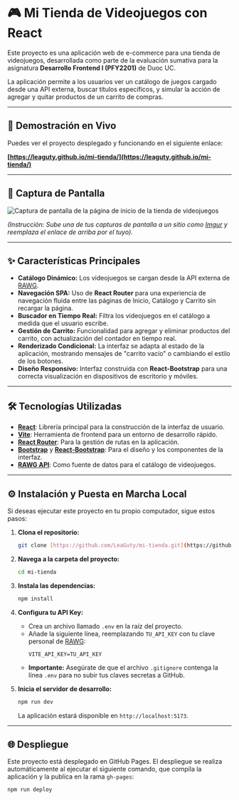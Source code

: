 # 🎮 Mi Tienda de Videojuegos con React

Este proyecto es una aplicación web de e-commerce para una tienda de videojuegos, desarrollada como parte de la evaluación sumativa para la asignatura **Desarrollo Frontend I (PFY2201)** de Duoc UC.

La aplicación permite a los usuarios ver un catálogo de juegos cargado desde una API externa, buscar títulos específicos, y simular la acción de agregar y quitar productos de un carrito de compras.

---

## 🚀 Demostración en Vivo

Puedes ver el proyecto desplegado y funcionando en el siguiente enlace:

**[https://leaguty.github.io/mi-tienda/](https://leaguty.github.io/mi-tienda/)**

---

## 📸 Captura de Pantalla

![Captura de pantalla de la página de inicio de la tienda de videojuegos](https://i.imgur.com/tu_enlace_a_la_imagen.png)

*(Instrucción: Sube una de tus capturas de pantalla a un sitio como [Imgur](https://imgur.com/upload) y reemplaza el enlace de arriba por el tuyo).*

---

## ✨ Características Principales

* **Catálogo Dinámico:** Los videojuegos se cargan desde la API externa de [RAWG](https://rawg.io/).
* **Navegación SPA:** Uso de **React Router** para una experiencia de navegación fluida entre las páginas de Inicio, Catálogo y Carrito sin recargar la página.
* **Buscador en Tiempo Real:** Filtra los videojuegos en el catálogo a medida que el usuario escribe.
* **Gestión de Carrito:** Funcionalidad para agregar y eliminar productos del carrito, con actualización del contador en tiempo real.
* **Renderizado Condicional:** La interfaz se adapta al estado de la aplicación, mostrando mensajes de "carrito vacío" o cambiando el estilo de los botones.
* **Diseño Responsivo:** Interfaz construida con **React-Bootstrap** para una correcta visualización en dispositivos de escritorio y móviles.

---

## 🛠️ Tecnologías Utilizadas

* **[React](https://reactjs.org/)**: Librería principal para la construcción de la interfaz de usuario.
* **[Vite](https://vitejs.dev/)**: Herramienta de frontend para un entorno de desarrollo rápido.
* **[React Router](https://reactrouter.com/)**: Para la gestión de rutas en la aplicación.
* **[Bootstrap](https://getbootstrap.com/)** y **[React-Bootstrap](https://react-bootstrap.github.io/)**: Para el diseño y los componentes de la interfaz.
* **[RAWG API](https://rawg.io/apidocs)**: Como fuente de datos para el catálogo de videojuegos.

---

## ⚙️ Instalación y Puesta en Marcha Local

Si deseas ejecutar este proyecto en tu propio computador, sigue estos pasos:

1.  **Clona el repositorio:**
    ```bash
    git clone [https://github.com/LeaGuty/mi-tienda.git](https://github.com/LeaGuty/mi-tienda.git)
    ```

2.  **Navega a la carpeta del proyecto:**
    ```bash
    cd mi-tienda
    ```

3.  **Instala las dependencias:**
    ```bash
    npm install
    ```

4.  **Configura tu API Key:**
    * Crea un archivo llamado `.env` en la raíz del proyecto.
    * Añade la siguiente línea, reemplazando `TU_API_KEY` con tu clave personal de [RAWG](https://rawg.io/apikey):
        ```
        VITE_API_KEY=TU_API_KEY
        ```
    * **Importante:** Asegúrate de que el archivo `.gitignore` contenga la línea `.env` para no subir tus claves secretas a GitHub.

5.  **Inicia el servidor de desarrollo:**
    ```bash
    npm run dev
    ```
    La aplicación estará disponible en `http://localhost:5173`.

---

## 🌐 Despliegue

Este proyecto está desplegado en GitHub Pages. El despliegue se realiza automáticamente al ejecutar el siguiente comando, que compila la aplicación y la publica en la rama `gh-pages`:

```bash
npm run deploy
